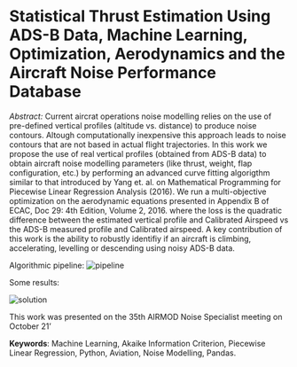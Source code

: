# Statistical Thrust Estimation Using ADS-B Data, Machine Learning, Optimization, Aerodynamics and the Aircraft Noise Performance Database

*Abstract:* Current aircrat operations noise modelling relies on the use of pre-defined vertical profiles (altitude vs. distance) to produce noise contours.
Altough computationally inexpensive this approach leads to noise contours that are not based in actual flight trajectories.
In this work we propose the use of real vertical profiles (obtained from ADS-B data) to obtain aircraft noise modelling parameters (like thrust, weight, flap
configuration, etc.) by performing an advanced curve fitting algorigthm similar to that introduced by Yang et. al. on Mathematical Programming for Piecewise 
Linear Regression Analysis (2016). We run a multi-objective optimization on the aerodynamic equations presented in Appendix B of ECAC, Doc 29: 4th Edition, Volume 2, 2016.
where the loss is the quadratic difference between the estimated vertical profile and Calibrated Airspeed vs the ADS-B measured profile and Calibrated airspeed. 
A key contribution of this work is the ability to robustly identifiy if an aircraft is climbing, accelerating, levelling or descending using noisy ADS-B data.


Algorithmic pipeline:
![pipeline](https://user-images.githubusercontent.com/36279027/161813955-475d2b74-09bb-4acb-80d0-ee7c673d1d46.png)

Some results:

![solution](https://user-images.githubusercontent.com/36279027/161814117-4ac1f07a-d449-4b3d-8fd3-6200073d502e.png)


This work was presented on the 35th AIRMOD Noise Specialist meeting on October 21’

**Keywords**: Machine Learning, Akaike Information Criterion, Piecewise Linear Regression, Python, Aviation, Noise Modelling, Pandas.
